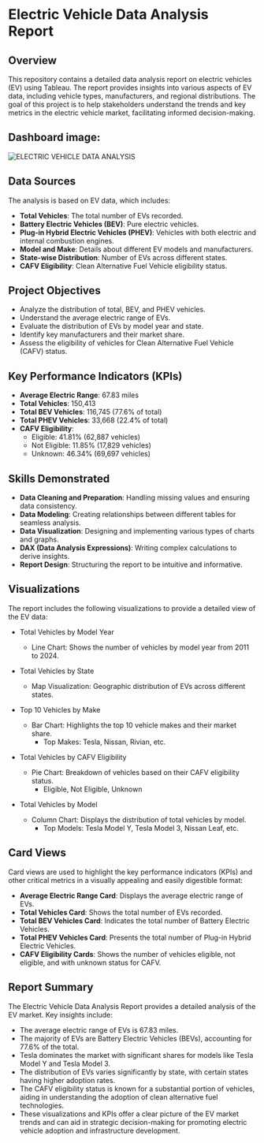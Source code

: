 # Electric Vehicle Data Analysis Report
## Overview
This repository contains a detailed data analysis report on electric vehicles (EV) using Tableau. The report provides insights into various aspects of EV data, including vehicle types, manufacturers, and regional distributions. The goal of this project is to help stakeholders understand the trends and key metrics in the electric vehicle market, facilitating informed decision-making.
## Dashboard image:
![ELECTRIC VEHICLE DATA ANALYSIS](https://github.com/user-attachments/assets/4dd41b69-a21a-4ee1-b49e-1004cf126af2)

## Data Sources
The analysis is based on EV data, which includes:

* **Total Vehicles**: The total number of EVs recorded.
* **Battery Electric Vehicles (BEV)**: Pure electric vehicles.
* **Plug-in Hybrid Electric Vehicles (PHEV)**: Vehicles with both electric and internal combustion engines.
* **Model and Make**: Details about different EV models and manufacturers.
* **State-wise Distribution**: Number of EVs across different states.
* **CAFV Eligibility**: Clean Alternative Fuel Vehicle eligibility status.
## Project Objectives
* Analyze the distribution of total, BEV, and PHEV vehicles.
* Understand the average electric range of EVs.
* Evaluate the distribution of EVs by model year and state.
* Identify key manufacturers and their market share.
* Assess the eligibility of vehicles for Clean Alternative Fuel Vehicle (CAFV) status.
## Key Performance Indicators (KPIs)
* **Average Electric Range**: 67.83 miles
* **Total Vehicles**: 150,413
* **Total BEV Vehicles**: 116,745 (77.6% of total)
* **Total PHEV Vehicles**: 33,668 (22.4% of total)
* **CAFV Eligibility**:
  - Eligible: 41.81% (62,887 vehicles)
  - Not Eligible: 11.85% (17,829 vehicles)
  - Unknown: 46.34% (69,697 vehicles)
## Skills Demonstrated
* **Data Cleaning and Preparation**: Handling missing values and ensuring data consistency.
* **Data Modeling**: Creating relationships between different tables for seamless analysis.
* **Data Visualization**: Designing and implementing various types of charts and graphs.
* **DAX (Data Analysis Expressions)**: Writing complex calculations to derive insights.
* **Report Design**: Structuring the report to be intuitive and informative.
## Visualizations
The report includes the following visualizations to provide a detailed view of the EV data:

* Total Vehicles by Model Year
  - Line Chart: Shows the number of vehicles by model year from 2011 to 2024.

* Total Vehicles by State
  - Map Visualization: Geographic distribution of EVs across different states.

* Top 10 Vehicles by Make
   - Bar Chart: Highlights the top 10 vehicle makes and their market share.
     - Top Makes: Tesla, Nissan, Rivian, etc.
* Total Vehicles by CAFV Eligibility
  - Pie Chart: Breakdown of vehicles based on their CAFV eligibility status.
    - Eligible, Not Eligible, Unknown

* Total Vehicles by Model
    - Column Chart: Displays the distribution of total vehicles by model.
      - Top Models: Tesla Model Y, Tesla Model 3, Nissan Leaf, etc.
## Card Views
Card views are used to highlight the key performance indicators (KPIs) and other critical metrics in a visually appealing and easily digestible format:

* **Average Electric Range Card**: Displays the average electric range of EVs.
* **Total Vehicles Card**: Shows the total number of EVs recorded.
* **Total BEV Vehicles Card**: Indicates the total number of Battery Electric Vehicles.
* **Total PHEV Vehicles Card**: Presents the total number of Plug-in Hybrid Electric Vehicles.
* **CAFV Eligibility Cards**: Shows the number of vehicles eligible, not eligible, and with unknown status for CAFV.
## Report Summary
The Electric Vehicle Data Analysis Report provides a detailed analysis of the EV market. Key insights include:

* The average electric range of EVs is 67.83 miles.
* The majority of EVs are Battery Electric Vehicles (BEVs), accounting for 77.6% of the total.
* Tesla dominates the market with significant shares for models like Tesla Model Y and Tesla Model 3.
* The distribution of EVs varies significantly by state, with certain states having higher adoption rates.
* The CAFV eligibility status is known for a substantial portion of vehicles, aiding in understanding the adoption of clean alternative fuel technologies.
* These visualizations and KPIs offer a clear picture of the EV market trends and can aid in strategic decision-making for promoting electric vehicle adoption and infrastructure development.
